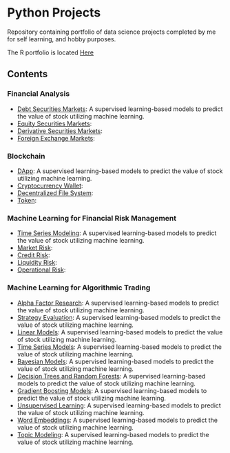 # Python Projects

Repository containing portfolio of data science projects completed by me for self learning, and hobby purposes.

The R portfolio is located [Here](https://github.com/davisar-datasci-projects/R-Projects.git)

## Contents

### Financial Analysis

- [Debt Securities Markets](https://github.com/davisar-datasci-projects/bondevluation.git): A supervised learning-based models to predict the value of stock utilizing machine learning. 
- [Equity Securities Markets]():
- [Derivative Securities Markets]():
- [Foreign Exchange Markets]():

### Blockchain

- [DApp](): A supervised learning-based models to predict the value of stock utilizing machine learning. 
- [Cryptocurrency Wallet]():
- [Decentralized File System]():
- [Token]():

### Machine Learning for Financial Risk Management

- [Time Series Modeling](): A supervised learning-based models to predict the value of stock utilizing machine learning. 
- [Market Risk]():
- [Credit Risk]():
- [Liquidity Risk]():
- [Operational Risk]():

### Machine Learning for Algorithmic Trading
- [Alpha Factor Research](): A supervised learning-based models to predict the value of stock utilizing machine learning. 
- [Strategy Evaluation](): A supervised learning-based models to predict the value of stock utilizing machine learning. 
- [Linear Models](): A supervised learning-based models to predict the value of stock utilizing machine learning.
- [Time Series Models](): A supervised learning-based models to predict the value of stock utilizing machine learning.  
- [Bayesian Models](): A supervised learning-based models to predict the value of stock utilizing machine learning. 
- [Decision Trees and Random Forests](): A supervised learning-based models to predict the value of stock utilizing machine learning. 
- [Gradient Boosting Models](): A supervised learning-based models to predict the value of stock utilizing machine learning. 
- [Unsupervised Learning](): A supervised learning-based models to predict the value of stock utilizing machine learning. 
- [Word Embeddings](): A supervised learning-based models to predict the value of stock utilizing machine learning. 
- [Topic Modeling](): A supervised learning-based models to predict the value of stock utilizing machine learning. 
